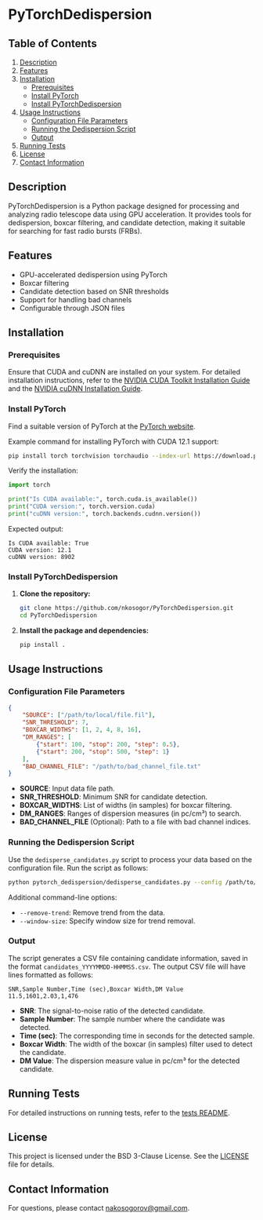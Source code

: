 # PyTorchDedispersion

## Table of Contents
1. [Description](#description)
2. [Features](#features)
3. [Installation](#installation)
   - [Prerequisites](#prerequisites)
   - [Install PyTorch](#install-pytorch)
   - [Install PyTorchDedispersion](#install-pytorchdedispersion)
4. [Usage Instructions](#usage-instructions)
   - [Configuration File Parameters](#configuration-file-parameters)
   - [Running the Dedispersion Script](#running-the-dedispersion-script)
   - [Output](#output)
5. [Running Tests](#running-tests)
6. [License](#license)
7. [Contact Information](#contact-information)

## Description

PyTorchDedispersion is a Python package designed for processing and analyzing radio telescope data using GPU acceleration. It provides tools for dedispersion, boxcar filtering, and candidate detection, making it suitable for searching for fast radio bursts (FRBs).

## Features

- GPU-accelerated dedispersion using PyTorch
- Boxcar filtering 
- Candidate detection based on SNR thresholds
- Support for handling bad channels
- Configurable through JSON files

## Installation

### Prerequisites
Ensure that CUDA and cuDNN are installed on your system. For detailed installation instructions, refer to the [NVIDIA CUDA Toolkit Installation Guide](https://docs.nvidia.com/cuda/) and the [NVIDIA cuDNN Installation Guide](https://developer.nvidia.com/cudnn).

### Install PyTorch
Find a suitable version of PyTorch at the [PyTorch website](https://pytorch.org/).

Example command for installing PyTorch with CUDA 12.1 support:
```bash
pip install torch torchvision torchaudio --index-url https://download.pytorch.org/whl/cu121
```

Verify the installation:
```python
import torch

print("Is CUDA available:", torch.cuda.is_available())
print("CUDA version:", torch.version.cuda)
print("cuDNN version:", torch.backends.cudnn.version())
```

Expected output:
```plaintext
Is CUDA available: True
CUDA version: 12.1
cuDNN version: 8902
```

### Install PyTorchDedispersion

1. **Clone the repository:**
    ```bash
    git clone https://github.com/nkosogor/PyTorchDedispersion.git
    cd PyTorchDedispersion
    ```

2. **Install the package and dependencies:**
    ```bash
    pip install .
    ```

## Usage Instructions

### Configuration File Parameters

```json
{
    "SOURCE": ["/path/to/local/file.fil"],
    "SNR_THRESHOLD": 7,
    "BOXCAR_WIDTHS": [1, 2, 4, 8, 16],
    "DM_RANGES": [
        {"start": 100, "stop": 200, "step": 0.5},
        {"start": 200, "stop": 500, "step": 1}
    ],
    "BAD_CHANNEL_FILE": "/path/to/bad_channel_file.txt"
}
```

- **SOURCE**: Input data file path.
- **SNR_THRESHOLD**: Minimum SNR for candidate detection.
- **BOXCAR_WIDTHS**: List of widths (in samples) for boxcar filtering.
- **DM_RANGES**: Ranges of dispersion measures (in pc/cm³) to search.
- **BAD_CHANNEL_FILE** (Optional): Path to a file with bad channel indices.

### Running the Dedispersion Script

Use the `dedisperse_candidates.py` script to process your data based on the configuration file. Run the script as follows:

```bash
python pytorch_dedispersion/dedisperse_candidates.py --config /path/to/config.json --verbose --gpu 0
```

Additional command-line options:
- `--remove-trend`: Remove trend from the data.
- `--window-size`: Specify window size for trend removal.

### Output

The script generates a CSV file containing candidate information, saved in the format `candidates_YYYYMMDD-HHMMSS.csv`. The output CSV file will have lines formatted as follows:

```plaintext
SNR,Sample Number,Time (sec),Boxcar Width,DM Value
11.5,1601,2.03,1,476
```

- **SNR**: The signal-to-noise ratio of the detected candidate.
- **Sample Number**: The sample number where the candidate was detected.
- **Time (sec)**: The corresponding time in seconds for the detected sample.
- **Boxcar Width**: The width of the boxcar (in samples) filter used to detect the candidate.
- **DM Value**: The dispersion measure value in pc/cm³ for the detected candidate.

## Running Tests

For detailed instructions on running tests, refer to the [tests README](tests/README.md).

## License

This project is licensed under the BSD 3-Clause License. See the [LICENSE](LICENSE) file for details.

## Contact Information

For questions, please contact nakosogorov@gmail.com.


